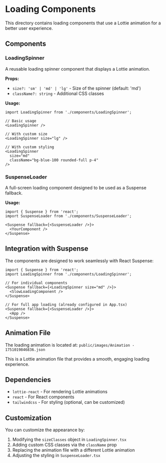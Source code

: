 # Loading Components

This directory contains loading components that use a Lottie animation for a better user experience.

## Components

### LoadingSpinner

A reusable loading spinner component that displays a Lottie animation.

**Props:**
- `size?: 'sm' | 'md' | 'lg'` - Size of the spinner (default: 'md')
- `className?: string` - Additional CSS classes

**Usage:**
```tsx
import LoadingSpinner from './components/LoadingSpinner';

// Basic usage
<LoadingSpinner />

// With custom size
<LoadingSpinner size="lg" />

// With custom styling
<LoadingSpinner 
  size="md" 
  className="bg-blue-100 rounded-full p-4" 
/>
```

### SuspenseLoader

A full-screen loading component designed to be used as a Suspense fallback.

**Usage:**
```tsx
import { Suspense } from 'react';
import SuspenseLoader from './components/SuspenseLoader';

<Suspense fallback={<SuspenseLoader />}>
  <YourComponent />
</Suspense>
```

## Integration with Suspense

The components are designed to work seamlessly with React Suspense:

```tsx
import { Suspense } from 'react';
import LoadingSpinner from './components/LoadingSpinner';

// For individual components
<Suspense fallback={<LoadingSpinner size="md" />}>
  <SlowLoadingComponent />
</Suspense>

// For full app loading (already configured in App.tsx)
<Suspense fallback={<SuspenseLoader />}>
  <App />
</Suspense>
```

## Animation File

The loading animation is located at:
`public/images/Animation - 1751019846836.json`

This is a Lottie animation file that provides a smooth, engaging loading experience.

## Dependencies

- `lottie-react` - For rendering Lottie animations
- `react` - For React components
- `tailwindcss` - For styling (optional, can be customized)

## Customization

You can customize the appearance by:
1. Modifying the `sizeClasses` object in `LoadingSpinner.tsx`
2. Adding custom CSS classes via the `className` prop
3. Replacing the animation file with a different Lottie animation
4. Adjusting the styling in `SuspenseLoader.tsx` 